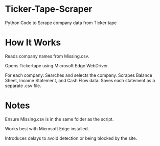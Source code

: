 # Ticker-Tape-Scraper
Python Code to Scrape company data from Ticker tape 

# How It Works
Reads company names from Missing.csv.

Opens Tickertape using Microsoft Edge WebDriver.

For each company:
Searches and selects the company.
Scrapes Balance Sheet, Income Statement, and Cash Flow data.
Saves each statement as a separate .csv file.

# Notes
Ensure Missing.csv is in the same folder as the script.

Works best with Microsoft Edge installed.

Introduces delays to avoid detection or being blocked by the site.
